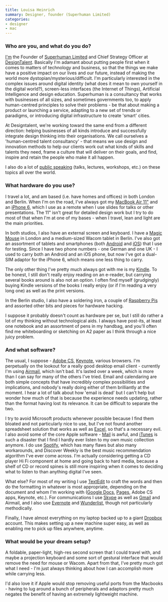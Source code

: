 ```yaml
---
title: Louisa Heinrich
summary: Designer, founder (Superhuman Limited)
categories:
- designer
- mac
---
```


### Who are you, and what do you do?

[I'm](http://www.louisaheinrich.com/ "Louisa's website.") the Founder of [Superhuman Limited](http://weareallsuperhuman.com/ "A people-centric design agency.") and Chief Strategy Officer at [DesignTalent](http://www.designtalent.co/ "A design-centric people agency."). Basically I'm adamant about putting people first when it comes to matters of technology and business, so that the things we make have a positive impact on our lives and our future, instead of making the world more dystopian/mysterious/difficult. I'm particularly interested in the complex issues around digital identity (what does it mean to own yourself in the digital world?), screen-less interfaces (the Internet of Things), Artificial Intelligence and design education. Superhuman is a consultancy that works with businesses of all sizes, and sometimes governments too, to apply human-centred principles to solve their problems - be that about making a product or launching a service, adapting to a new set of trends or paradigms, or introducing digital infrastructure to create 'smart' cities.

At Designtalent, we're working toward the same end from a different direction: helping businesses of all kinds introduce and successfully integrate design thinking into their organisations. We call ourselves a 'human-centred talent consultancy' - that means we use design and innovation methods to help our clients work out what kinds of skills and talents they need, frame a culture that will deliver on their goals, and find, inspire and retain the people who make it all happen.

I also do a lot of [public speaking](http://www.louisaheinrich.com/speaking-workshops/ "Louisa's talks and workshops.") (talks, lectures, workshops, etc.) on these topics all over the world.

### What hardware do you use?

I travel a lot, and am based (i.e. have homes and offices) in both London and Berlin. When I'm on the road, I've always got my [MacBook Air 11"][macbook-air] and an [iPhone 6][iphone-6], which I use as a remote when I use slides for talks or other presentations. The 11" isn't great for detailed design work but I try to do most of that when I'm at one of my bases - when I travel, lean and light are the main priorities.

In both studios, I also have an external screen and keyboard. I have a [Magic Mouse][magic-mouse] in London and a medium-sized Wacom tablet in Berlin. I've also got an assortment of tablets and smartphones (both [Android][] and [iOS][]) that I use for testing. Since I have two phone numbers - one German and one UK - I used to carry both an Android and an iOS phone, but now I've got a dual-SIM adaptor for the iPhone 6, which means one less thing to carry.

The only other thing I've pretty much always got with me is my [Kindle][]. To be honest, I still don't really enjoy reading on an e-reader, but carrying several books around is also not an option. I often find myself (grudgingly) buying Kindle versions of the books I really enjoy (or if I'm reading a very long one) as well as the print versions.

In the Berlin studio, I also have a soldering iron, a couple of [Raspberry Pis][raspberry-pi] and assorted other bits and pieces for hardware hacking.

I suppose it probably doesn't count as hardware per se, but I still do rather a lot of my thinking without technological aids. I always have post-its, at least one notebook and an assortment of pens in my handbag, and you'll often find me whiteboarding or sketching on A2 paper as I think through a nice juicy problem.

### And what software?

The usual, I suppose - [Adobe CS][creative-suite], [Keynote][], various browsers. I'm perpetually on the lookout for a really good desktop email client - currently I'm using [Airmail][], which isn't bad. It's lasted over a week, which is more than I can say for many of the others I've tried. Email and calendaring are both simple concepts that have incredibly complex possibilities and implications, and nobody's really doing either of them brilliantly at the moment. I hear a lot of talk about how 'email is dead' but I can't help but wonder how much of that is because the experience needs updating, rather than the format having lost its relevance. It can be difficult to separate the two.

I try to avoid Microsoft products whenever possible because I find them bloated and not particularly nice to use, but I've not found another spreadsheet solution that works as well as [Excel][], so that's a necessary evil. I also avoid some of the core Apple software - [Mail][] is awful, and [iTunes][] is such a disaster that I find I hardly ever listen to my own music collection anymore. I do use [Spotify][], which has many flaws but also many workarounds, and Discover Weekly is the best music recommendation algorithm I've ever come across. I'm actually considering getting a CD player Hi Fi component at home and going back to hard media, because a shelf of CD or record spines is still more inspiring when it comes to deciding what to listen to than anything digital I've seen.

What else? For most of my writing I use [TextEdit][] to craft the words and then do the formatting in whatever is most appropriate, depending on the document and whom I'm working with ([Google Docs][google-docs], [Pages][], Adobe CS apps, Keynote, etc.). For communications I use [Skype][] as well as [Gmail][] and Airmail, and I also use [Evernote][] and [Wunderlist][], though not particularly methodically.

Finally, I have almost everything on my laptop backed up to a giant [Dropbox][] account. This makes setting up a new machine super easy, as well as enabling me to pick up files anywhere, anytime.

### What would be your dream setup?

A foldable, paper-light, high-res second screen that I could travel with, and maybe a projection keyboard and some sort of gestural interface that would remove the need for mouse or Wacom. Apart from that, I've pretty much got what I need - I'm just always thinking about how I can accomplish more while carrying less. 

I'd also love it if Apple would stop removing useful ports from the Macbooks - having to lug around a bunch of peripherals and adaptors pretty much negates the benefit of having an extremely lightweight machine.

[iphone-6]: https://en.wikipedia.org/wiki/IPhone_6 "A smartphone."
[kindle]: https://www.amazon.com/Kindle-Ereader-ebook-reader/dp/B007HCCNJU "A digital book reader."
[macbook-air]: https://www.apple.com/macbook-air/ "A very thin laptop."
[magic-mouse]: https://www.apple.com/magicmouse/ "A multi-touch mouse."
[raspberry-pi]: https://en.wikipedia.org/wiki/Raspberry_Pi "A single-board hackable computer."
[airmail]: http://airmailapp.com/ "A mail client for the Mac."
[android]: https://developers.google.com/android/?csw=1 "A mobile phone platform."
[creative-suite]: https://www.adobe.com/creativecloud.html "A collection of design tools."
[dropbox]: https://www.dropbox.com/ "Online syncing and storage."
[evernote]: https://evernote.com/ "Online software for capturing notes."
[excel]: https://products.office.com/en-us/excel "A spreadsheet application."
[gmail]: https://mail.google.com/mail/ "Web-based email."
[google-docs]: https://en.wikipedia.org/wiki/Google_Docs "A web-based office suite."
[ios]: https://www.apple.com/ios/ios-10/ "A mobile operating system."
[itunes]: https://www.apple.com/itunes/ "A jukebox application and online store."
[keynote]: https://www.apple.com/keynote/ "Presentation software for the Mac."
[mail]: https://en.wikipedia.org/wiki/Mail_(application) "The default Mac OS X mail client."
[pages]: https://www.apple.com/pages/ "A Mac word processor and layout tool from Apple."
[skype]: https://www.skype.com/en/ "Voice and video chat software."
[spotify]: https://www.spotify.com/us/ "A music streaming service."
[textedit]: https://support.apple.com/en-us/HT2523 "A text editor included with Mac OS X."
[wunderlist]: https://www.wunderlist.com/ "A cloud-syncing to-do manager."
